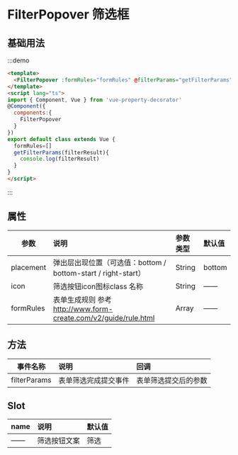 
# FilterPopover 筛选框

## 基础用法

:::demo
```html
<template>
  <FilterPopover :formRules="formRules" @filterParams="getFilterParams"></FilterPopover>
</template>
<script lang="ts">
import { Component, Vue } from 'vue-property-decorator'
@Component({
  components:{
    FilterPopover
  }
})
export default class extends Vue {
  formRules=[]  
  getFilterParams(filterResult){
    console.log(filterResult)
  }
}
</script>
```
:::

## 属性

| 参数        | 说明                                                              |  参数类型       |  默认值     |
| --------    | :-----                                                            | :----         |:----        |
| placement   | 弹出层出现位置（可选值：bottom / bottom-start / right-start）        |   String      |   bottom    |
| icon       | 筛选按钮icon图标class 名称                                           |   String      |   ——    |
| formRules   | 表单生成规则 参考 http://www.form-create.com/v2/guide/rule.html     |   Array       |   ——      |

## 方法

| 事件名称        | 说明                    |  回调                 |
| --------       | :-----                  | :----                 |
| filterParams   |表单筛选完成提交事件   |   表单筛选提交后的参数     |

## Slot

| name        | 说明            |  默认值       |
| --------    | :-----          | :----        |
| ——          | 筛选按钮文案     |   筛选     |